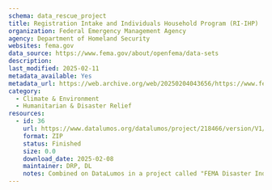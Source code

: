```yaml
---
schema: data_rescue_project 
title: Registration Intake and Individuals Household Program (RI-IHP)
organization: Federal Emergency Management Agency
agency: Department of Homeland Security
websites: fema.gov
data_source: https://www.fema.gov/about/openfema/data-sets
description: 
last_modified: 2025-02-11
metadata_available: Yes
metadata_url: https://web.archive.org/web/20250204043656/https://www.fema.gov/openfema-data-page/registration-intake-and-individuals-household-program-ri-ihp-v2
category:
  - Climate & Environment 
  - Humanitarian & Disaster Relief 
resources:
  - id: 36
    url: https://www.datalumos.org/datalumos/project/218466/version/V1/view
    format: ZIP
    status: Finished
    size: 0.0
    download_date: 2025-02-08
    maintainer: DRP, DL
    notes: Combined on DataLumos in a project called "FEMA Disaster Individual Assistance", mirroring grouping on OpenFEMA page
---
```

